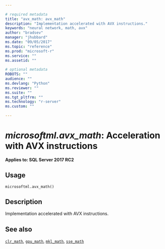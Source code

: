 ```yaml
--- 
 
# required metadata 
title: "avx_math: avx_math" 
description: "Implementation accelerated with AVX instructions." 
keywords: "neural network, math, avx" 
author: "bradsev" 
manager: "jhubbard" 
ms.date: "09/05/2017" 
ms.topic: "reference" 
ms.prod: "microsoft-r" 
ms.service: "" 
ms.assetid: "" 
 
# optional metadata 
ROBOTS: "" 
audience: "" 
ms.devlang: "Python" 
ms.reviewer: "" 
ms.suite: "" 
ms.tgt_pltfrm: "" 
ms.technology: "r-server" 
ms.custom: "" 
 
---
```


# *microsoftml.avx_math*: Acceleration with AVX instructions


**Applies to: SQL Server 2017 RC2**


## Usage



```
microsoftml.avx_math()
```





## Description

Implementation accelerated with AVX instructions.


## See also

[`clr_math`](clr-math.md),
[`gpu_math`](gpu-math.md),
[`mkl_math`](mkl-math.md),
[`sse_math`](sse-math.md)
